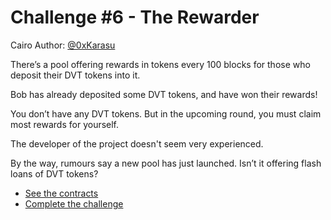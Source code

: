 # Challenge #6 - The Rewarder

Cairo Author: [@0xKarasu](https://github.com/0xKarasu)

There’s a pool offering rewards in tokens every 100 blocks for those who deposit their DVT tokens into it.

Bob has already deposited some DVT tokens, and have won their rewards!

You don’t have any DVT tokens. But in the upcoming round, you must claim most rewards for yourself.

The developer of the project doesn't seem very experienced.

By the way, rumours say a new pool has just launched. Isn’t it offering flash loans of DVT tokens?

- [See the contracts](https://github.com/quasarlabsXYZ/dvdsn/tree/main/src/the_rewarder/)
- [Complete the challenge](https://github.com/quasarlabsXYZ/dvdsn/tree/main/tests/the_rewarder/)
